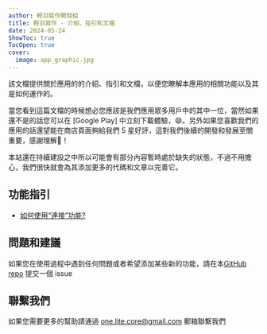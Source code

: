 ```yaml
---
author: 輕羽寫作開發組
title: 輕羽寫作 - 介紹、指引和文檔
date: 2024-05-24
ShowToc: true
TocOpen: true
cover:
  image: app_graphic.jpg
---
```


該文檔提供關於應用的的介紹、指引和文檔，以便您瞭解本應用的相關功能以及其是如何運作的。

當您看到這篇文檔的時候想必您應該是我們應用眾多用戶中的其中一位，當然如果還不是的話您可以在 [Google Play] 中立刻下載體驗，😄。另外如果您喜歡我們的應用的話還望能在商店頁面夠給我們 5 星好評，這對我們後續的開發和發展至關重要，感謝理解🤣！

<!--more-->

本站還在持續建設之中所以可能會有部分內容暫時處於缺失的狀態，不過不用擔心，我們很快就會為其添加更多的代碼和文章以完善它。

## 功能指引

- [如何使用“連接”功能?](help/how-to-use-the-remote-link-feature)

## 問題和建議

如果您在使用過程中遇到任何問題或者希望添加某些新的功能，請在本[GitHub repo](https://github.com/OneLiteCore/LiteWriter/issues) 提交一個 issue

## 聯繫我們

如果您需要更多的幫助請通過 one.lite.core@gmail.com 郵箱聯繫我們